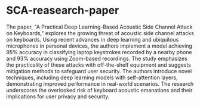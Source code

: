 # SCA-reasearch-paper

The paper, "A Practical Deep Learning-Based Acoustic Side Channel Attack on Keyboards," explores the growing threat of acoustic side channel attacks on keyboards. Using recent advances in deep learning and ubiquitous microphones in personal devices, the authors implement a model achieving 95% accuracy in classifying laptop keystrokes recorded by a nearby phone and 93% accuracy using Zoom-based recordings. The study emphasizes the practicality of these attacks with off-the-shelf equipment and suggests mitigation methods to safeguard user security. The authors introduce novel techniques, including deep learning models with self-attention layers, demonstrating improved performance in real-world scenarios. The research underscores the overlooked risk of keyboard acoustic emanations and their implications for user privacy and security.
